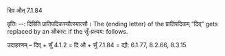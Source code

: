 

 दिव औत्‌ 7.1.84 


वृत्तिः --: दिविति प्रातिपदिकस्यौत्स्यात्सौ। The (ending letter) of the प्रातिपदिकम् “दिव्” gets replaced by an औकार: if the सुँ-प्रत्यय: follows. 


उदाहरणम् – दिव् + सुँ 4.1.2 = दि औ + सुँ 7.1.84 = द्यौ: 6.1.77, 8.2.66, 8.3.15 


